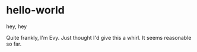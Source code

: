 # hello-world

hey, hey

Quite frankly, I'm Evy. Just thought I'd give this a whirl.
It seems reasonable so far.
